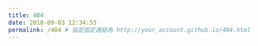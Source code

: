 ```yaml
---
title: 404
date: 2018-09-03 12:34:53
permalink: /404 # 指定固定連結為 http://your_account.github.io/404.html
---
```



